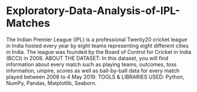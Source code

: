 # Exploratory-Data-Analysis-of-IPL-Matches
The Indian Premier League (IPL) is a professional Twenty20 cricket league in India hosted every year by eight teams representing eight different cities in India. The league was founded by the Board of Control for Cricket in India (BCCI) in 2008.  ABOUT THE DATASET: In this dataset, you will find information about every match such as playing teams, outcomes, toss information, umpire, scores as well as ball-by-ball data for every match played between 2008 to 4 May 2019.  TOOLS &amp; LIBRARIES USED: Python, NumPy, Pandas, Matplotlib, Seaborn.

